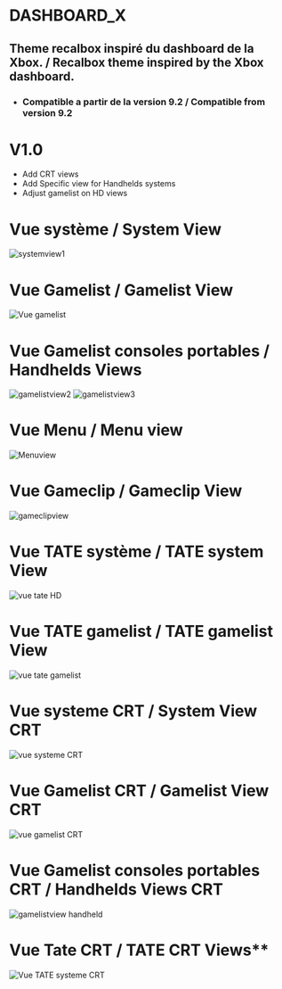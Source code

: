 # DASHBOARD_X

## Theme recalbox inspiré du dashboard de la Xbox. / Recalbox theme inspired by the Xbox dashboard.

* ### Compatible a partir de la version 9.2 / Compatible from version 9.2

# V1.0
- Add CRT views
- Add Specific view for Handhelds systems
- Adjust gamelist on HD views

# Vue système / System View
![systemview1](https://github.com/serviettzky/dashboard-X/assets/83700961/d876cea5-bce5-4b18-bf88-e258ecc16792)

# Vue Gamelist / Gamelist View

![Vue gamelist](https://github.com/serviettzky/dashboard-X/assets/83700961/c62a3821-b61d-4ec6-983e-80eb60fc292c)

# Vue Gamelist consoles portables / Handhelds Views

![gamelistview2](https://github.com/serviettzky/dashboard-X/assets/83700961/ea54da16-998d-43e7-97b2-8bfac4bd9d80)
![gamelistview3](https://github.com/serviettzky/dashboard-X/assets/83700961/bd7fb10e-ffa0-4f5c-b00c-33f2e8054d6c)

# Vue Menu / Menu view

![Menuview](https://github.com/serviettzky/dashboard-X/assets/83700961/7c687bed-b65c-490e-8c2c-94bfc3cff043)

# Vue Gameclip / Gameclip View

![gameclipview](https://github.com/serviettzky/dashboard-X/assets/83700961/9d57165f-23a1-463d-a808-ada233a067da)

# Vue TATE système / TATE system View

![vue tate HD](https://github.com/serviettzky/dashboard-X/assets/83700961/bca2eeb9-0117-45e0-92fd-297f3256bd19)

# Vue TATE gamelist / TATE gamelist View

![vue tate gamelist](https://github.com/serviettzky/dashboard-X/assets/83700961/5fe84c63-e554-47df-9bba-492a9f67b976)

# Vue systeme CRT / System View CRT

![vue systeme CRT](https://github.com/serviettzky/dashboard-X/assets/83700961/faeb8230-7817-4240-9e5e-b5b2b590300b)

# Vue Gamelist CRT / Gamelist View CRT

![vue gamelist CRT](https://github.com/serviettzky/dashboard-X/assets/83700961/a08a131a-c490-413f-8979-6b0c0f66abca)

# Vue Gamelist consoles portables CRT / Handhelds Views CRT

![gamelistview handheld](https://github.com/serviettzky/dashboard-X/assets/83700961/4783ac60-83d4-4288-a6db-c36ce558d28a)

# Vue Tate CRT / TATE CRT Views**

![Vue TATE systeme CRT](https://github.com/serviettzky/dashboard-X/assets/83700961/9c5b5be1-37a9-41ac-aaf8-14d04c601144)



